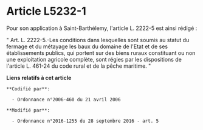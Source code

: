 # Article L5232-1

Pour son application à Saint-Barthélemy, l'article L. 2222-5 est ainsi rédigé : 

" Art. L. 2222-5.-Les conditions dans lesquelles sont soumis au statut du fermage et du métayage les baux du domaine de
l'Etat et de ses établissements publics, qui portent sur des biens ruraux constituant ou non une exploitation agricole
complète, sont régies par les dispositions de l'article L. 461-24 du code rural et de la pêche maritime. "

**Liens relatifs à cet article**

	**Codifié par**:

	  - Ordonnance n°2006-460 du 21 avril 2006

	**Modifié par**:

	  - Ordonnance n°2016-1255 du 28 septembre 2016 - art. 5
